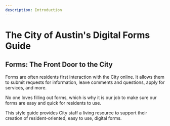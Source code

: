 ```yaml
---
description: Introduction
---
```


# The City of Austin's Digital Forms Guide

## **Forms: The Front Door to the City**

Forms are often residents first interaction with the City online. It allows them to submit requests for information, leave comments and questions, apply for services, and more.

No one loves filling out forms, which is why it is our job to make sure our forms are easy and quick for residents to use.

This style guide provides City staff a living resource to support their creation of resident-oriented, easy to use, digital forms.

